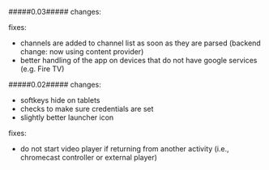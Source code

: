 #####0.03#####
changes:

fixes:

 - channels are added to channel list as soon as they are parsed (backend change: now using content provider)
 - better handling of the app on devices that do not have google services (e.g. Fire TV)

#####0.02#####
changes:

 - softkeys hide on tablets
 - checks to make sure credentials are set
 - slightly better launcher icon

fixes:

 - do not start video player if returning from another activity (i.e., chromecast controller or external player)
